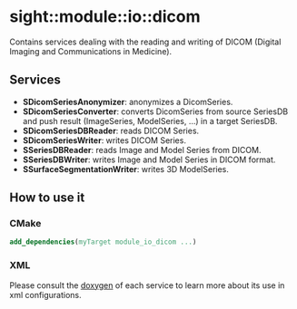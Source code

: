 # sight::module::io::dicom

Contains services dealing with the reading and writing of DICOM (Digital Imaging and Communications in Medicine).

## Services
- **SDicomSeriesAnonymizer**: anonymizes a DicomSeries.
- **SDicomSeriesConverter**: converts DicomSeries from source SeriesDB and push result (ImageSeries, ModelSeries, ...) in a target SeriesDB.
- **SDicomSeriesDBReader**: reads DICOM Series.
- **SDicomSeriesWriter**: writes DICOM Series.
- **SSeriesDBReader**: reads Image and Model Series from DICOM.
- **SSeriesDBWriter**: writes Image and Model Series in DICOM format.
- **SSurfaceSegmentationWriter**: writes 3D ModelSeries.

## How to use it

### CMake

```cmake
add_dependencies(myTarget module_io_dicom ...)
```

### XML

Please consult the [doxygen](https://sight.pages.ircad.fr/sight) of each service to learn more about its use in xml configurations.
